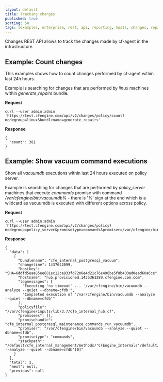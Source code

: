 ```yaml
---
layout: default
title: Tracking changes
published: true
sorting: 50
tags: [examples, enterprise, rest, api, reporting, hosts, changes, repairs]
---
```


Changes REST API allows to track the changes made by cf-agent in the infrastructure.

## Example: Count changes

This examples shows how to count changes performed by cf-agent within last 24h hours.

Example is searching for changes that are performed by *linux* machines within *generate_repairs* bundle.

**Request**

```
curl --user admin:admin 'https://test.cfengine.com/api/v2/changes/policy/count?nodegroup=linux&bundlename=generate_repairs'
```

**Response**

```
{
  "count": 381
}
```

## Example: Show vacuum command executions

Show all *vacuumdb* executions within last 24 hours executed on policy server. 

Example is searching for changes that are performed by *policy_server* machines that execute *commands* promise with command */var/cfengine/bin/vacuumdb%* - there is '%' sign at the end which is a wildcard as vacuumdb is executed with different options across policy.

**Request**

```
curl --user admin:admin 'https://test.cfengine.com/api/v2/changes/policy?nodegroup=policy_server&promisetype=commands&promiser=/var/cfengine/bin/vacuumdb%'
```

**Response**

```
{
  "data": [
    {
      "bundlename": "cfe_internal_postgresql_vacuum",
      "changetime": 1437642099,
      "hostkey": "SHA=6ddfd5eaa85ee681ec12ce833fd7206e4d21c76e496be5f8b403ad0ead60a6ce",
      "hostname": "hub.provisioned.1436361289.cfengine.com.com",
      "logmessages": [
        "Executing 'no timeout' ... '/var/cfengine/bin/vacuumdb --analyze --quiet --dbname=cfdb'",
        "Completed execution of '/var/cfengine/bin/vacuumdb --analyze --quiet --dbname=cfdb'"
      ],
      "policyfile": "/var/cfengine/inputs/lib/3.7/cfe_internal_hub.cf",
      "promisees": [],
      "promisehandle": "cfe_internal_postgresql_maintenance_commands_run_vacuumdb",
      "promiser": "/var/cfengine/bin/vacuumdb --analyze --quiet --dbname=cfdb",
      "promisetype": "commands",
      "stackpath": "/default/cfe_internal_management/methods/'CFEngine_Internals'/default/cfe_internal_enterprise_main/methods/'hub'/default/cfe_internal_postgresql_vacuum/commands/'/var/cfengine/bin/vacuumdb --analyze --quiet --dbname=cfdb'[0]"
    }
  ],
  "total": 1,
  "next": null,
  "previous": null
}
```